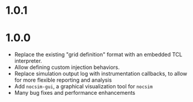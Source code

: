 # 1.0.1

# 1.0.0

* Replace the existing "grid definition" format with an embedded TCL
  interpreter.
* Allow defining custom injection behaviors.
* Replace simulation output log with instrumentation callbacks, to allow for
  more flexible reporting and analysis
* Add `nocsim-gui`, a graphical visualization tool for `nocsim`
* Many bug fixes and performance enhancements
